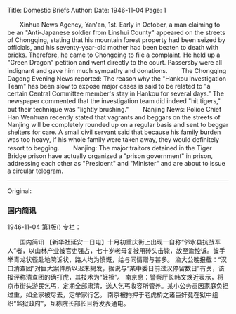 Title: Domestic Briefs
Author:
Date: 1946-11-04
Page: 1

　　Xinhua News Agency, Yan'an, 1st. Early in October, a man claiming to be an "Anti-Japanese soldier from Linshui County" appeared on the streets of Chongqing, stating that his mountain forest property had been seized by officials, and his seventy-year-old mother had been beaten to death with bricks. Therefore, he came to Chongqing to file a complaint. He held up a "Green Dragon" petition and went directly to the court. Passersby were all indignant and gave him much sympathy and donations.
　　The Chongqing Dagong Evening News reported: The reason why the "Hankou Investigation Team" has been slow to expose major cases is said to be related to "a certain Central Committee member's stay in Hankou for several days." The newspaper commented that the investigation team did indeed "hit tigers," but their technique was "lightly brushing."
　　Nanjing News: Police Chief Han Wenhuan recently stated that vagrants and beggars on the streets of Nanjing will be completely rounded up on a regular basis and sent to beggar shelters for care. A small civil servant said that because his family burden was too heavy, if his whole family were taken away, they would definitely resort to begging.
　　Nanjing: The major traitors detained in the Tiger Bridge prison have actually organized a "prison government" in prison, addressing each other as "President" and "Minister" and are about to issue a circular telegram.



<hr /> 

Original: 


### 国内简讯

1946-11-04
第1版()
专栏：

　　国内简讯
    【新华社延安一日电】十月初重庆街上出现一自称“邻水县抗战军人”者，以山林产业被官吏强占，七十岁老母复被用砖头击毙，故至渝控诉。彼手举青龙状径赴地院诉状，路人均为愤慨，给与同情赠与甚多。
    渝大公晚报载：“汉口清查团”对巨大案件所以迟未揭发，据说与“某中委日前过汉停留数日”有关，该报评称清查团的确打虎，其技术为“轻擦”。
    南京息：警察厅长韩文焕近表示，将京市街头游民乞丐，定期全部肃清，送人乞丐收容所管养。某小公务员因家庭负担过重，如全家被尽去，定举家行乞。
    南京被拘押于老虎桥之诸巨奸竟在狱中组织“监狱政府”，互称院长部长且将发表通电。
